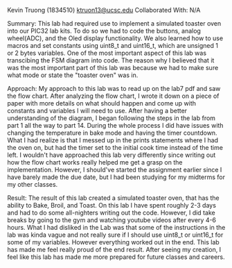 Kevin Truong (1834510)
ktruon13@ucsc.edu
Collaborated With: N/A

Summary: This lab had required use to implement a simulated toaster oven into our PIC32 lab kits. To do so we had to code the buttons, analog wheel(ADC),
and the Oled display functionality. We also learned how to use macros and set constants using uint8_t and uint16_t, which are unsigned 1 or 2 bytes variables.
One of the most important aspect of this lab was transcibing the FSM diagram into code. The reason why I believed that it was the most important part of this lab
was because we had to make sure what mode or state the "toaster oven" was in.

Approach: My approach to this lab was to read up on the lab7 pdf and saw the flow chart. After analyzing the flow chart, I wrote it down on a piece of paper with
more details on what should happen and come up with constants and variables I will need to use. After having a better understanding of the diagram, I began following
the steps in the lab from part 1 all the way to part 14. During the whole process I did have issues with changing the temperature in bake mode and having the timer countdown.
What I had realize is that I messed up in the prints statements where I had the oven on, but had the timer set to the initial cook time instead of the time left.
I wouldn't have approached this lab very differently since writing out how the flow chart works really helped me get a grasp on the implementation. However, I should've started
the assignment earlier since I have barely made the due date, but I had been studying for my midterms for my other classes.

Result: The result of this lab created a simulated toaster oven, that has the ability to Bake, Broil, and Toast. On this lab I have spent roughly 2-3 days and had to do some
all-nighters writing out the code. However, I did take breaks by going to the gym and watching youtube videos after every 4-6 hours. What I had disliked in the Lab was that
some of the instructions in the lab was kinda vague and not really sure if I should use uint8_t or uint16_t for some of my variables. However everything worked out in the end.
This lab has made me feel really proud of the end result. After seeing my creation, I feel like this lab has made me more prepared for future classes and careers.
